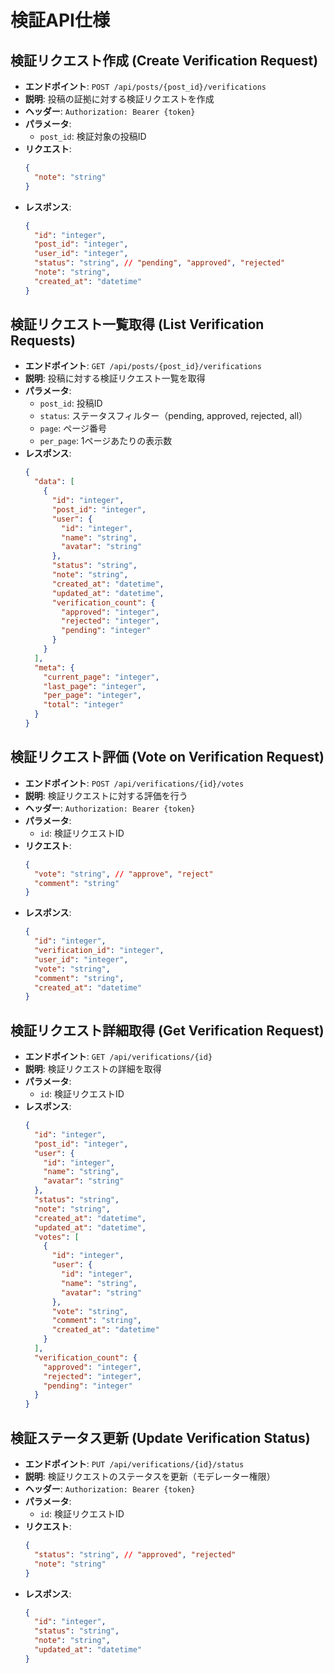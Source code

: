 # 検証API仕様

## 検証リクエスト作成 (Create Verification Request)

- **エンドポイント**: `POST /api/posts/{post_id}/verifications`
- **説明**: 投稿の証拠に対する検証リクエストを作成
- **ヘッダー**: `Authorization: Bearer {token}`
- **パラメータ**:
  - `post_id`: 検証対象の投稿ID
- **リクエスト**:
  ```json
  {
    "note": "string"
  }
  ```
- **レスポンス**:
  ```json
  {
    "id": "integer",
    "post_id": "integer",
    "user_id": "integer",
    "status": "string", // "pending", "approved", "rejected"
    "note": "string",
    "created_at": "datetime"
  }
  ```

## 検証リクエスト一覧取得 (List Verification Requests)

- **エンドポイント**: `GET /api/posts/{post_id}/verifications`
- **説明**: 投稿に対する検証リクエスト一覧を取得
- **パラメータ**:
  - `post_id`: 投稿ID
  - `status`: ステータスフィルター（pending, approved, rejected, all）
  - `page`: ページ番号
  - `per_page`: 1ページあたりの表示数
- **レスポンス**:
  ```json
  {
    "data": [
      {
        "id": "integer",
        "post_id": "integer",
        "user": {
          "id": "integer",
          "name": "string",
          "avatar": "string"
        },
        "status": "string",
        "note": "string",
        "created_at": "datetime",
        "updated_at": "datetime",
        "verification_count": {
          "approved": "integer",
          "rejected": "integer",
          "pending": "integer"
        }
      }
    ],
    "meta": {
      "current_page": "integer",
      "last_page": "integer",
      "per_page": "integer",
      "total": "integer"
    }
  }
  ```

## 検証リクエスト評価 (Vote on Verification Request)

- **エンドポイント**: `POST /api/verifications/{id}/votes`
- **説明**: 検証リクエストに対する評価を行う
- **ヘッダー**: `Authorization: Bearer {token}`
- **パラメータ**:
  - `id`: 検証リクエストID
- **リクエスト**:
  ```json
  {
    "vote": "string", // "approve", "reject"
    "comment": "string"
  }
  ```
- **レスポンス**:
  ```json
  {
    "id": "integer",
    "verification_id": "integer",
    "user_id": "integer",
    "vote": "string",
    "comment": "string",
    "created_at": "datetime"
  }
  ```

## 検証リクエスト詳細取得 (Get Verification Request)

- **エンドポイント**: `GET /api/verifications/{id}`
- **説明**: 検証リクエストの詳細を取得
- **パラメータ**:
  - `id`: 検証リクエストID
- **レスポンス**:
  ```json
  {
    "id": "integer",
    "post_id": "integer",
    "user": {
      "id": "integer",
      "name": "string",
      "avatar": "string"
    },
    "status": "string",
    "note": "string",
    "created_at": "datetime",
    "updated_at": "datetime",
    "votes": [
      {
        "id": "integer",
        "user": {
          "id": "integer",
          "name": "string",
          "avatar": "string"
        },
        "vote": "string",
        "comment": "string",
        "created_at": "datetime"
      }
    ],
    "verification_count": {
      "approved": "integer",
      "rejected": "integer",
      "pending": "integer"
    }
  }
  ```

## 検証ステータス更新 (Update Verification Status)

- **エンドポイント**: `PUT /api/verifications/{id}/status`
- **説明**: 検証リクエストのステータスを更新（モデレーター権限）
- **ヘッダー**: `Authorization: Bearer {token}`
- **パラメータ**:
  - `id`: 検証リクエストID
- **リクエスト**:
  ```json
  {
    "status": "string", // "approved", "rejected"
    "note": "string"
  }
  ```
- **レスポンス**:
  ```json
  {
    "id": "integer",
    "status": "string",
    "note": "string",
    "updated_at": "datetime"
  }
  ```
